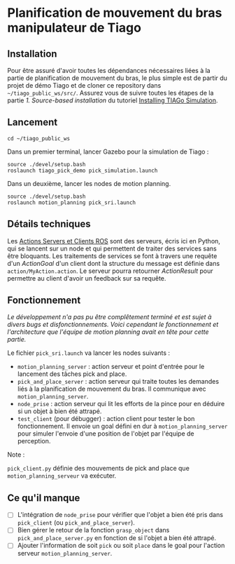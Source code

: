 # Planification de mouvement du bras manipulateur de Tiago

## Installation

Pour être assuré d'avoir toutes les dépendances nécessaires liées à la partie de planification de mouvement du bras, le plus simple est de partir du projet de démo Tiago et de cloner ce repository dans `~/tiago_public_ws/src/`. Assurez vous de suivre toutes les étapes de la partie _1. Source-based installation_ du tutoriel [Installing TIAGo Simulation](http://wiki.ros.org/Robots/TIAGo/Tutorials/Installation/TiagoSimulation).

## Lancement

`cd ~/tiago_public_ws`

Dans un premier terminal, lancer Gazebo pour la simulation de Tiago :

```
source ./devel/setup.bash
roslaunch tiago_pick_demo pick_simulation.launch
```

Dans un deuxième, lancer les nodes de motion planning.

```
source ./devel/setup.bash
roslaunch motion_planning pick_sri.launch
```

## Détails techniques

Les [Actions Servers et Clients ROS](http://wiki.ros.org/actionlib) sont des serveurs, écris ici en Python, qui se lancent sur un node et qui permettent de traiter des services sans être bloquants. Les traitements de services se font à travers une requête d'un _ActionGoal_ d'un client dont la structure du message est définie dans `action/MyAction.action`. Le serveur pourra retourner _ActionResult_ pour permettre au client d'avoir un feedback sur sa requête.

## Fonctionnement

_Le développement n'a pas pu être complêtement terminé et est sujet à divers bugs et disfonctionnements. Voici cependant le fonctionnement et l'architecture que l'équipe de motion planning avait en tête pour cette partie._

Le fichier `pick_sri.launch` va lancer les nodes suivants :

- `motion_planning_server` : action serveur et point d'entrée pour le lancement des tâches pick and place.
- `pick_and_place_server` : action serveur qui traite toutes les demandes liés à la planification de mouvement du bras. Il communique avec `motion_planning_server`.
- `node_prise` : action serveur qui lit les efforts de la pince pour en déduire si un objet à bien été attrapé. 
- `test_client` (pour débugger) : action client pour tester le bon fonctionnement. Il envoie un goal défini en dur à `motion_planning_server` pour simuler l'envoie d'une position de l'objet par l'équipe de perception.

Note : 

`pick_client.py` définie des mouvements de pick and place que `motion_planning_serveur` va exécuter.

## Ce qu'il manque

- [ ] L'intégration de `node_prise` pour vérifier que l'objet a bien été pris dans `pick_client` (ou `pick_and_place_server`).
- [ ] Bien gérer le retour de la fonction `grasp_object` dans `pick_and_place_server.py` en fonction de si l'objet a bien été attrapé.
- [ ] Ajouter l'information de soit `pick` ou soit `place` dans le goal pour l'action serveur `motion_planning_server`.
